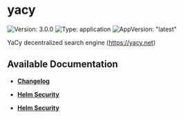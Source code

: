# yacy

![Version: 3.0.0](https://img.shields.io/badge/Version-3.0.0-informational?style=flat-square) ![Type: application](https://img.shields.io/badge/Type-application-informational?style=flat-square) ![AppVersion: "latest"](https://img.shields.io/badge/AppVersion-"latest"-informational?style=flat-square)

YaCy decentralized search engine (https://yacy.net)

## Available Documentation

- [**Changelog**](CHANGELOG)

- [**Helm Security**](container-security)

- [**Helm Security**](helm-security)

